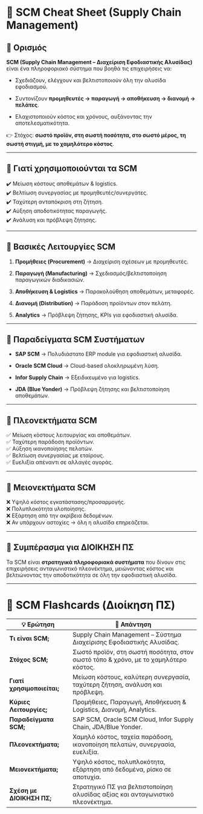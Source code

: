 # 📌 SCM Cheat Sheet (Supply Chain Management)

## 🔹 Ορισμός

**SCM (Supply Chain Management – Διαχείριση Εφοδιαστικής Αλυσίδας)** είναι ένα πληροφοριακό σύστημα που βοηθά τις επιχειρήσεις να:

- Σχεδιάζουν, ελέγχουν και βελτιστοποιούν όλη την αλυσίδα εφοδιασμού.

- Συντονίζουν **προμηθευτές → παραγωγή → αποθήκευση → διανομή → πελάτες**.

- Ελαχιστοποιούν κόστος και χρόνους, αυξάνοντας την αποτελεσματικότητα.

👉 Στόχος: **σωστό προϊόν, στη σωστή ποσότητα, στο σωστό μέρος, τη σωστή στιγμή, με το χαμηλότερο κόστος**.

---

## 🔹 Γιατί χρησιμοποιούνται τα SCM

✔️ Μείωση κόστους αποθεμάτων & logistics.  
✔️ Βελτίωση συνεργασίας με προμηθευτές/συνεργάτες.  
✔️ Ταχύτερη ανταπόκριση στη ζήτηση.  
✔️ Αύξηση αποδοτικότητας παραγωγής.  
✔️ Ανάλυση και πρόβλεψη ζήτησης.

---

## 🔹 Βασικές Λειτουργίες SCM

1. **Προμήθειες (Procurement)** → Διαχείριση σχέσεων με προμηθευτές.

2. **Παραγωγή (Manufacturing)** → Σχεδιασμός/βελτιστοποίηση παραγωγικών διαδικασιών.

3. **Αποθήκευση & Logistics** → Παρακολούθηση αποθεμάτων, μεταφορές.

4. **Διανομή (Distribution)** → Παράδοση προϊόντων στον πελάτη.

5. **Analytics** → Πρόβλεψη ζήτησης, KPIs για εφοδιαστική αλυσίδα.

---

## 🔹 Παραδείγματα SCM Συστήματων

- **SAP SCM** → Πολυδιάστατο ERP module για εφοδιαστική αλυσίδα.

- **Oracle SCM Cloud** → Cloud-based ολοκληρωμένη λύση.

- **Infor Supply Chain** → Εξειδικευμένο για logistics.

- **JDA (Blue Yonder)** → Πρόβλεψη ζήτησης και βελτιστοποίηση αποθεμάτων.

---

## 🔹 Πλεονεκτήματα SCM

✅ Μείωση κόστους λειτουργίας και αποθεμάτων.  
✅ Ταχύτερη παράδοση προϊόντων.  
✅ Αύξηση ικανοποίησης πελατών.  
✅ Βελτίωση συνεργασίας με εταίρους.  
✅ Ευελιξία απέναντι σε αλλαγές αγοράς.

---

## 🔹 Μειονεκτήματα SCM

❌ Υψηλό κόστος εγκατάστασης/προσαρμογής.  
❌ Πολυπλοκότητα υλοποίησης.  
❌ Εξάρτηση από την ακρίβεια δεδομένων.  
❌ Αν υπάρχουν αστοχίες → όλη η αλυσίδα επηρεάζεται.

---

## 🔹 Συμπέρασμα για ΔΙΟΙΚΗΣΗ ΠΣ

Τα SCM είναι **στρατηγικά πληροφοριακά συστήματα** που δίνουν στις επιχειρήσεις ανταγωνιστικό πλεονέκτημα, μειώνοντας κόστος και βελτιώνοντας την αποδοτικότητα σε όλη την εφοδιαστική αλυσίδα.

---

# 📌 SCM Flashcards (Διοίκηση ΠΣ)

| 💡 Ερώτηση                 | 📖 Απάντηση                                                                         |
| -------------------------- | ----------------------------------------------------------------------------------- |
| **Τι είναι SCM;**          | Supply Chain Management – Σύστημα Διαχείρισης Εφοδιαστικής Αλυσίδας.                |
| **Στόχος SCM;**            | Σωστό προϊόν, στη σωστή ποσότητα, στον σωστό τόπο & χρόνο, με το χαμηλότερο κόστος. |
| **Γιατί χρησιμοποιείται;** | Μείωση κόστους, καλύτερη συνεργασία, ταχύτερη ζήτηση, ανάλυση και πρόβλεψη.         |
| **Κύριες Λειτουργίες;**    | Προμήθειες, Παραγωγή, Αποθήκευση & Logistics, Διανομή, Analytics.                   |
| **Παραδείγματα SCM;**      | SAP SCM, Oracle SCM Cloud, Infor Supply Chain, JDA/Blue Yonder.                     |
| **Πλεονεκτήματα;**         | Χαμηλό κόστος, ταχεία παράδοση, ικανοποίηση πελατών, συνεργασία, ευελιξία.          |
| **Μειονεκτήματα;**         | Υψηλό κόστος, πολυπλοκότητα, εξάρτηση από δεδομένα, ρίσκο σε αποτυχία.              |
| **Σχέση με ΔΙΟΙΚΗΣΗ ΠΣ;**  | Στρατηγικό ΠΣ για βελτιστοποίηση αλυσίδας αξίας και ανταγωνιστικό πλεονέκτημα.      |
